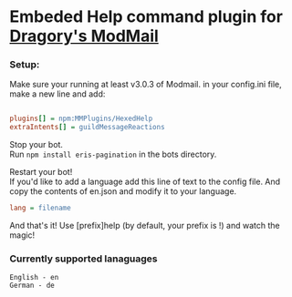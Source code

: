 # Embeded Help command plugin for [Dragory's ModMail](https://github.com/dragory/modmailbot)

### Setup: ###
Make sure your running at least v3.0.3 of Modmail.
in your config.ini file, make a new line and add:  
```ini

plugins[] = npm:MMPlugins/HexedHelp
extraIntents[] = guildMessageReactions
```
Stop your bot.  
Run `npm install eris-pagination` in the bots directory.  

Restart your bot!  
If you'd like to add a language add this line of text to the config file. And copy the contents of en.json and modify it to your language.


```ini
lang = filename
```

And that's it!
Use [prefix]help (by default, your prefix is !) and watch the magic!

### Currently supported lanaguages ###


```
English - en
German - de
```
